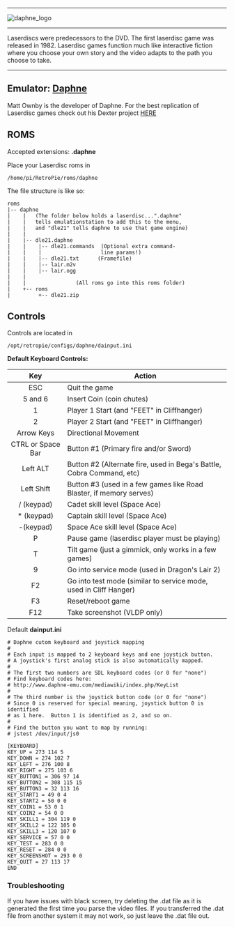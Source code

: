 ***
![daphne_logo](https://cloud.githubusercontent.com/assets/10035308/13100363/9480ba8e-d4f9-11e5-974a-a514e3008837.png)
***
Laserdiscs were predecessors to the DVD. The first laserdisc game was released in 1982. Laserdisc games function much like interactive fiction where you choose your own story and the video adapts to the path you choose to take.

***

## Emulator: [Daphne](http://www.daphne-emu.com/site3/index_hi.php)

Matt Ownby is the developer of Daphne. For the best replication of Laserdisc games check out his Dexter project [HERE](http://www.daphne-emu.com/mediawiki/index.php/DexterFAQ)

## ROMS

Accepted extensions: **.daphne**

Place your Laserdisc roms in 

```
/home/pi/RetroPie/roms/daphne
```

The file structure is like so:

```
roms
|-- daphne
|    |   (The folder below holds a laserdisc...".daphne"
|    |   tells emulationstation to add this to the menu,
|    |   and "dle21" tells daphne to use that game engine)
|    |
|    |-- dle21.daphne     
|    |    |-- dle21.commands  (Optional extra command-
|    |    |                   line params!)
|    |    |-- dle21.txt      (Framefile)
|    |    |-- lair.m2v
|    |    |-- lair.ogg
|    |
|    |                (All roms go into this roms folder)
|    +-- roms
|         +-- dle21.zip
```

## Controls

Controls are located in 

```
/opt/retropie/configs/daphne/dainput.ini
```

**Default Keyboard Controls:**

|Key|Action|
|:---:|---|
|ESC|Quit the game|
|5 and 6|Insert Coin (coin chutes)|
|1|Player 1 Start (and "FEET" in Cliffhanger)|
|2|Player 2 Start (and "FEET" in Cliffhanger)|
|Arrow Keys|Directional Movement|
|CTRL or Space Bar|Button #1 (Primary fire and/or Sword)|
|Left ALT|Button #2 (Alternate fire, used in Bega's Battle, Cobra Command, etc)|
|Left Shift|Button #3 (used in a few games like Road Blaster, if memory serves)|
|/ (keypad)|Cadet skill level (Space Ace)|
|* (keypad)|Captain skill level (Space Ace)|
|-(keypad)|Space Ace skill level (Space Ace)|
|P|Pause game (laserdisc player must be playing)|
|T|Tilt game (just a gimmick, only works in a few games)|
|9|Go into service mode (used in Dragon's Lair 2)|
|F2|Go into test mode (similar to service mode, used in Cliff Hanger)|
|F3|Reset/reboot game|
|F12|Take screenshot (VLDP only)|


Default **dainput.ini**
```
# Daphne cutom keyboard and joystick mapping
#
# Each input is mapped to 2 keyboard keys and one joystick button.
# A joystick's first analog stick is also automatically mapped.
#
# The first two numbers are SDL keyboard codes (or 0 for "none")
# Find keyboard codes here:
# http://www.daphne-emu.com/mediawiki/index.php/KeyList
#
# The third number is the joystick button code (or 0 for "none")
# Since 0 is reserved for special meaning, joystick button 0 is identified
# as 1 here.  Button 1 is identified as 2, and so on.
# 
# Find the button you want to map by running:
# jstest /dev/input/js0

[KEYBOARD]
KEY_UP = 273 114 5
KEY_DOWN = 274 102 7
KEY_LEFT = 276 100 8
KEY_RIGHT = 275 103 6
KEY_BUTTON1 = 306 97 14
KEY_BUTTON2 = 308 115 15
KEY_BUTTON3 = 32 113 16
KEY_START1 = 49 0 4
KEY_START2 = 50 0 0
KEY_COIN1 = 53 0 1
KEY_COIN2 = 54 0 0
KEY_SKILL1 = 304 119 0
KEY_SKILL2 = 122 105 0
KEY_SKILL3 = 120 107 0
KEY_SERVICE = 57 0 0
KEY_TEST = 283 0 0
KEY_RESET = 284 0 0
KEY_SCREENSHOT = 293 0 0
KEY_QUIT = 27 113 17
END
```
### Troubleshooting

If you have issues with black screen, try deleting the .dat file as it is generated the first time you parse the video files. If you transferred the .dat file from another system it may not work, so just leave the .dat file out.